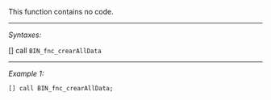 This function contains no code.


---
*Syntaxes:*

[] call `BIN_fnc_crearAllData`

---
*Example 1:*

```sqf
[] call BIN_fnc_crearAllData;
```